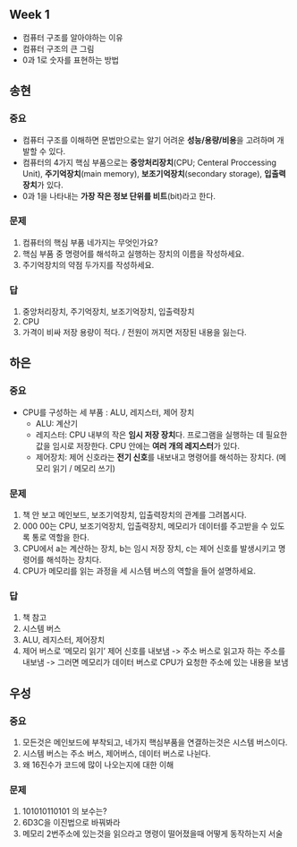 ## Week 1

- 컴퓨터 구조를 알아야하는 이유
- 컴퓨터 구조의 큰 그림
- 0과 1로 숫자를 표현하는 방법

## 송현

### 중요
- 컴퓨터 구조를 이해하면 문법만으로는 알기 어려운 **성능/용량/비용**을 고려하며 개발할 수 있다.
- 컴퓨터의 4가지 핵심 부품으로는 **중앙처리장치**(CPU; Centeral Proccessing Unit), **주기억장치**(main memory), **보조기억장치**(secondary storage), **입출력장치**가 있다.
- 0과 1을 나타내는 **가장 작은 정보 단위를 비트**(bit)라고 한다.

### 문제
1. 컴퓨터의 핵심 부품 네가지는 무엇인가요?
2. 핵심 부품 중 명령어를 해석하고 실행하는 장치의 이름을 작성하세요.
3. 주기억장치의 약점 두가지를 작성하세요.

### 답
1. 중앙처리장치, 주기억장치, 보조기억장치, 입출력장치
2. CPU
3. 가격이 비싸 저장 용량이 적다. / 전원이 꺼지면 저장된 내용을 잃는다.


## 하은

### 중요
- CPU를 구성하는 세 부품 : ALU, 레지스터, 제어 장치
  - ALU: 계산기 
  - 레지스터: CPU 내부의 작은 **임시 저장 장치**다. 프로그램을 실행하는 데 필요한 값을 임시로 저장한다. CPU 안에는 **여러 개의 레지스터**가 있다. 
  - 제어장치: 제어 신호라는 **전기 신호**를 내보내고 명령어를 해석하는 장치다. (메모리 읽기 / 메모리 쓰기)
  
### 문제

1. 책 안 보고 메인보드, 보조기억장치, 입출력장치의 관계를 그려봅시다.
2. 000 00는 CPU, 보조기억장치, 입출력장치, 메모리가 데이터를 주고받을 수 있도록 통로 역할을 한다. 
3. CPU에서 a는 계산하는 장치, b는 임시 저장 장치, c는 제어 신호를 발생시키고 명령어를 해석하는 장치다.
4. CPU가 메모리를 읽는 과정을 세 시스템 버스의 역할을 들어 설명하세요.

### 답

1. 책 참고
2. 시스템 버스
3. ALU, 레지스터, 제어장치
4. 제어 버스로 ‘메모리 읽기’ 제어 신호를 내보냄 -> 주소 버스로 읽고자 하는 주소를 내보냄 -> 그러면 메모리가 데이터 버스로 CPU가 요청한 주소에 있는 내용을 보냄

## 우성

### 중요

1. 모든것은 메인보드에 부착되고, 네가지 핵심부품을 연결하는것은 시스템 버스이다.
2. 시스템 버스는 주소 버스, 제어버스, 데이터 버스로 나뉜다.
3. 왜 16진수가 코드에 많이 나오는지에 대한 이해

### 문제

1. 101010110101 의 보수는?
2. 6D3C을 이진법으로 바꿔봐라
3. 메모리 2번주소에 있는것을 읽으라고 명령이 떨어졌을때 어떻게 동작하는지 서술
